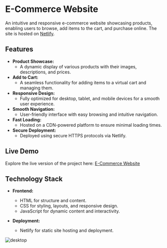 # E-Commerce Website

An intuitive and responsive e-commerce website showcasing products, enabling users to browse, add items to the cart, and purchase online. The site is hosted on [Netlify](https://tanya-yadav-ecommerce-068fb9.netlify.app/).

## Features

- **Product Showcase:** 
  - A dynamic display of various products with their images, descriptions, and prices.
- **Add to Cart:**
  - A seamless functionality for adding items to a virtual cart and managing them.
- **Responsive Design:** 
  - Fully optimized for desktop, tablet, and mobile devices for a smooth user experience.
- **Smooth Navigation:** 
  - User-friendly interface with easy browsing and intuitive navigation.
- **Fast Loading:**
  - Hosted on a CDN-powered platform to ensure minimal loading times.
- **Secure Deployment:**
  - Deployed using secure HTTPS protocols via Netlify.

## Live Demo

Explore the live version of the project here:
[E-Commerce Website](https://tanya-yadav-ecommerce-068fb9.netlify.app/)

## Technology Stack

- **Frontend:**
  - HTML for structure and content.
  - CSS for styling, layouts, and responsive design.
  - JavaScript for dynamic content and interactivity.

- **Deployment:**
  - Netlify for static site hosting and deployment.

![desktop](https://github.com/user-attachments/assets/4f56b0b2-7cb2-4f42-bdb0-ecbb1381d4ca)
